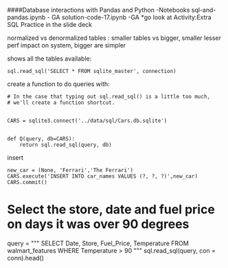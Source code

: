 ####Database interactions with Pandas and Python
-Notebooks
sql-and-pandas.ipynb - GA
solution-code-17.ipynb -GA
*go look at Activity:Extra SQL Practice in the slide deck


normalized vs denormalized tables : smaller tables vs bigger, smaller lesser perf impact on system, bigger are simpler

shows all the tables available:
```
sql.read_sql('SELECT * FROM sqlite_master', connection)
```

create a function to do queries with:
```
# In the case that typing out sql.read_sql() is a little too much,
# we'll create a function shortcut.


CARS = sqlite3.connect('../data/sql/Cars.db.sqlite')


def Q(query, db=CARS):
    return sql.read_sql(query, db)
```

insert 
```
new_car = (None, 'Ferrari','The Ferrari')
CARS.execute('INSERT INTO car_names VALUES (?, ?, ?)',new_car)
CARS.commit()
```
# Select the store, date and fuel price on days it was over 90 degrees
query = """
SELECT 
Date, Store, Fuel_Price, Temperature
FROM walmart_features
WHERE Temperature > 90
"""
sql.read_sql(query, con = conn).head()
